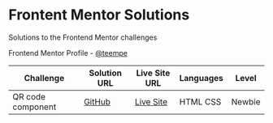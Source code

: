 # Frontent Mentor Solutions

Solutions to the Frontend Mentor challenges

Frontend Mentor Profile - [@teempe](https://www.frontendmentor.io/profile/teempe)

| Challenge | Solution URL | Live Site URL | Languages | Level |
| --------- | ------------ | ------------- | --------- | ----- |
| QR code component | [GitHub](https://github.com/teempe/frontend-mentor-qr-code-component.git) | [Live Site](https://teempe.github.io/frontend-mentor-qr-code-component/) | HTML CSS | Newbie |